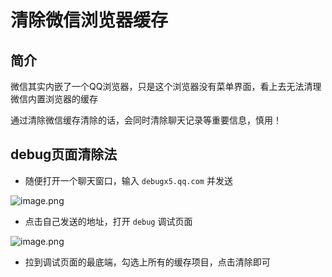# 清除微信浏览器缓存

## 简介
微信其实内嵌了一个QQ浏览器，只是这个浏览器没有菜单界面，看上去无法清理微信内置浏览器的缓存

通过清除微信缓存清除的话，会同时清除聊天记录等重要信息，慎用！

## debug页面清除法
- 随便打开一个聊天窗口，输入 `debugx5.qq.com` 并发送

![image.png](http://www.wmm66.com/uploads/20190705/87214ea9685e404514906c5891f45c90.png)

- 点击自己发送的地址，打开 `debug` 调试页面

![image.png](http://www.wmm66.com/uploads/20190705/af2113aabb55bccd690533814901de02.png)

- 拉到调试页面的最底端，勾选上所有的缓存项目，点击清除即可